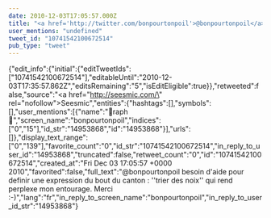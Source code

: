 ```yaml
---
date: 2010-12-03T17:05:57.000Z
title: "<a href='http://twitter.com/bonpourtonpoil'>@bonpourtonpoil</a> besoin d'aide pour definir une expression du bout du canton : ''trier des noix'' qui rend perplexe mon entourage. Merci :-)″"
user_mentions: "undefined"
tweet_id: "10741542100672514"
pub_type: "tweet"
---
```

{"edit_info":{"initial":{"editTweetIds":["10741542100672514"],"editableUntil":"2010-12-03T17:35:57.862Z","editsRemaining":"5","isEditEligible":true}},"retweeted":false,"source":"<a href=\"http://seesmic.com/\" rel=\"nofollow\">Seesmic</a>","entities":{"hashtags":[],"symbols":[],"user_mentions":[{"name":"🍝raph🍝","screen_name":"bonpourtonpoil","indices":["0","15"],"id_str":"14953868","id":"14953868"}],"urls":[]},"display_text_range":["0","139"],"favorite_count":"0","id_str":"10741542100672514","in_reply_to_user_id":"14953868","truncated":false,"retweet_count":"0","id":"10741542100672514","created_at":"Fri Dec 03 17:05:57 +0000 2010","favorited":false,"full_text":"@bonpourtonpoil besoin d'aide pour definir une expression du bout du canton : ''trier des noix'' qui rend perplexe mon entourage. Merci :-)","lang":"fr","in_reply_to_screen_name":"bonpourtonpoil","in_reply_to_user_id_str":"14953868"}
